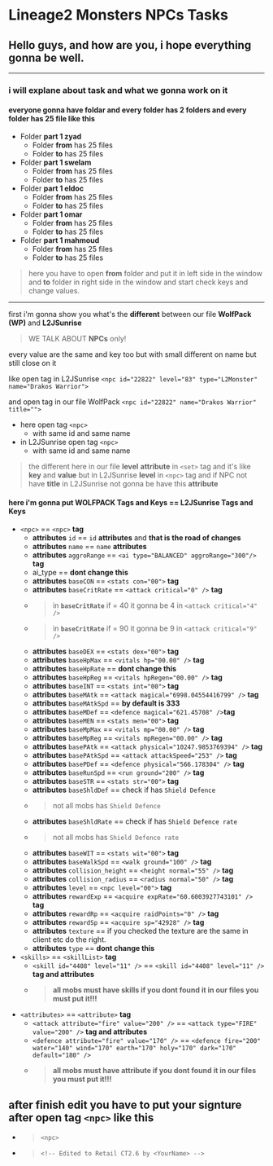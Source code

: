 # Lineage2 Monsters NPCs Tasks
## Hello guys, and how are you, i hope everything gonna be well.
---
### i will explane about task and what we gonna work on it
#### everyone gonna have foldar and every folder has 2 folders and every folder has 25 file like this
- Folder **part 1 zyad**
  - Folder **from** has 25 files
  - Folder **to** has 25 files
- Folder **part 1 swelam**
  - Folder **from** has 25 files
  - Folder **to** has 25 files
- Folder **part 1 eldoc**
  - Folder **from** has 25 files
  - Folder **to** has 25 files
- Folder **part 1 omar**
  - Folder **from** has 25 files
  - Folder **to** has 25 files
- Folder **part 1 mahmoud**
  - Folder **from** has 25 files
  - Folder **to** has 25 files
> here you have to open **from** folder and put it in left side in the window and **to** folder in right side in the window and start check keys and change values.

---

first i'm gonna show you what's the **different** between our file **WolfPack (WP)** and **L2JSunrise**
> WE TALK ABOUT **NPCs** only!
> 
every value are the same and key too but with small different on name but still close on it

like open tag in L2JSunrise
`<npc id="22822" level="83" type="L2Monster" name="Drakos Warrior">`

and open tag in our file WolfPack
`<npc id="22822" name="Drakos Warrior" title="">`
- here open tag `<npc>`
  - with same id and same name
- in L2JSunrise open tag `<npc>`
  - with same id and same name
> the different here in our file **level** **attribute** in `<set>` tag and it's like **key** and **value** but in L2JSunrise **level** in `<npc>` tag and if NPC not have **title** in L2JSunrise not gonna be have this **attribute**

#### here i'm gonna put WOLFPACK Tags and Keys == L2JSunrise Tags and Keys
- `<npc>` == `<npc>` **tag**
  - **attributes** `id` == `id` **attributes** and **that is the road of changes**
  - **attributes** `name` == `name` **attributes**
  - **attributes** `aggroRange` == `<ai type="BALANCED" aggroRange="300"/>` **tag**
  - ai_type == **dont change this**
  - **attributes** `baseCON` == `<stats con="00">` **tag**
  - **attributes** `baseCritRate` == `<attack critical="0" />` **tag**
  - > in **`baseCritRate`** if = 40 it gonna be 4 in  `<attack critical="4" />`
  - > in **`baseCritRate`** if = 90 it gonna be 9 in  `<attack critical="9" />`
  - **attributes** `baseDEX` == `<stats dex="00">` **tag**
  - **attributes** `baseHpMax` == `<vitals hp="00.00" />` **tag**
  - **attributes** `baseHpRate` == **dont change this**
  - **attributes** `baseHpReg` == `<vitals hpRegen="00.00" />` **tag**
  - **attributes** `baseINT` == `<stats int="00">` **tag**
  - **attributes** `baseMAtk` == `<attack magical="6998.04554416799" />` **tag**
  - **attributes** `baseMAtkSpd` == **by default is 333**
  - **attributes** `baseMDef` == `<defence magical="621.45708" />`**tag**
  - **attributes** `baseMEN` == `<stats men="00">` **tag**
  - **attributes** `baseMpMax` == `<vitals mp="00.00" />` **tag**
  - **attributes** `baseMpReg` == `<vitals mpRegen="00.00" />` **tag**
  - **attributes** `basePAtk` == `<attack physical="10247.9853769394" />` **tag**
  - **attributes** `basePAtkSpd` == `<attack attackSpeed="253" />` **tag**
  - **attributes** `basePDef` == `<defence physical="566.178304" />` **tag**
  - **attributes** `baseRunSpd` == `<run ground="200" />` **tag**
  - **attributes** `baseSTR` == `<stats str="00">` **tag**
  - **attributes** `baseShldDef` == check if has `Shield Defence`
  - > not all mobs has `Shield Defence`
  - **attributes** `baseShldRate` == check if has `Shield Defence rate`
  - > not all mobs has `Shield Defence rate`
  - **attributes** `baseWIT` == `<stats wit="00">` **tag**
  - **attributes** `baseWalkSpd` == `<walk ground="100" />` **tag**
  - **attributes** `collision_height` == `<height normal="55" />` **tag**
  - **attributes** `collision_radius` == `<radius normal="50" />` **tag**
  - **attributes** `level` == `<npc level="00">` **tag**
  - **attributes** `rewardExp` == `<acquire expRate="60.6003927743101" />` **tag**
  - **attributes** `rewardRp` == `<acquire raidPoints="0" />` **tag**
  - **attributes** `rewardSp` == `<acquire sp="42928" />` **tag**
  - **attributes** `texture` == if you checked the texture are the same in client etc do the right.
  - **attributes** `type` == **dont change this**
- `<skills>` == `<skillList>` **tag**
  - `<skill id="4408" level="11" />` == `<skill id="4408" level="11" />` **tag and attributes**
  - > **all mobs must have skills if you dont found it in our files you must put it!!!**
- `<attributes>` == `<attribute>` **tag**
  - `<attack attribute="fire" value="200" />` == `<attack type="FIRE" value="200" />` **tag and attributes**
  - `<defence attribute="fire" value="170" />` == `<defence fire="200" water="140" wind="170" earth="170" holy="170" dark="170" default="180" />`
  - > **all mobs must have attribute if you dont found it in our files you must put it!!!**

## after finish edit you have to put your signture after open tag `<npc>` like this
 - > `<npc>`
 - > `<!-- Edited to Retail CT2.6 by <YourName> -->`
